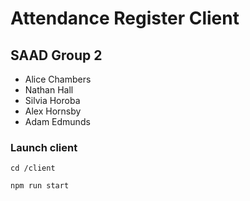 # Attendance Register Client
## SAAD Group 2

- Alice Chambers
- Nathan Hall
- Silvia Horoba
- Alex Hornsby
- Adam Edmunds

### Launch client

 `cd /client`
 
`npm run start`